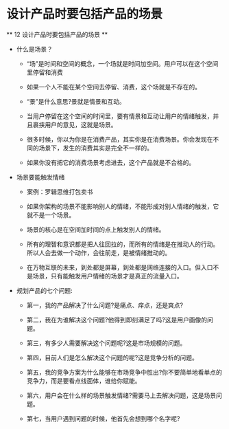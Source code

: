 # 设计产品时要包括产品的场景

** 12 设计产品时要包括产品的场景 **

- 什么是场景？

  - “场”是时间和空间的概念，一个场就是时间加空间。用户可以在这个空间里停留和消费

  - 如果一个人不能在某个空间去停留、消费，这个场就是不存在的。

  - “景”是什么意思?景就是情景和互动。

  - 当用户停留在这个空间的时间里，要有情景和互动让用户的情绪触发，并且裹挟用户的意见，这就是场景。

  - 很多时候，你以为你是在消费产品，其实你是在消费场景。你会发现在不同的场景下，发生的消费其实是完全不一样的。

  - 如果你没有把它的消费场景考虑进去，这个产品就是不合格的。

- 场景要能触发情绪

  - 案例：罗辑思维打包卖书

  - 如果你架构的场景不能影响别人的情绪，不能形成对别人情绪的触发，它就不是一个场景。

  - 场景的核心是在空间加时间的点上触发别人的情绪。

  - 所有的理智和意识都是把人往回拉的，而所有的情绪是在推动人的行动。所以人会去做一个动作，会往前走，是被情绪推动的。

  - 在万物互联的未来，到处都是屏幕，到处都是网络连接的入口。但入口不是场景，只有能触发用户情绪的场景才是真正的流量入口。

- 规划产品的七个问题:

  - 第一，我的产品解决了什么问题?是痛点、痒点，还是爽点?

  - 第二，我在为谁解决这个问题?他得到即刻满足了吗?这是用户画像的问题。

  - 第三，有多少人需要解决这个问题呢?这是市场规模的问题。

  - 第四，目前人们是怎么解决这个问题的呢?这是竞争分析的问题。

  - 第五，我的竞争方案为什么能够在市场竞争中胜出?你不要简单地看单点的竞争力，而是要看点线面体，谁给你赋能。

  - 第六，用户会在什么样的场景触发情绪?需要马上去解决问题，这是场景问题。

  - 第七，当用户遇到问题的时候，他首先会想到哪个名字呢?
